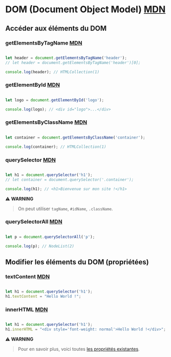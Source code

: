 # DOM (Document Object Model) [MDN](https://developer.mozilla.org/fr/docs/Web/API/Document_Object_Model)

## Accéder aux éléments du DOM

### getElementsByTagName [MDN](https://developer.mozilla.org/fr/docs/Web/API/Element/getElementsByTagName)

```js

let header = document.getElementsByTagName('header');
// let header = document.getElementsByTagName('header')[0];

console.log(header); // HTMLCollection(1)

```

### getElementById [MDN](https://developer.mozilla.org/fr/docs/Web/API/Document/getElementById)

```js

let logo = document.getElementById('logo');

console.log(logo); // <div id="logo">...</div>

```

### getElementsByClassName [MDN](https://developer.mozilla.org/fr/docs/Web/API/Document/getElementsByClassName)

```js

let container = document.getElementsByClassName('container');

console.log(container); // HTMLCollection(1)

```

### querySelector [MDN](https://developer.mozilla.org/fr/docs/Web/API/Document/querySelector)

```js

let h1 = document.querySelector('h1');
// let container = document.querySelector('.container');

console.log(h1); // <h1>Bienvenue sur mon site !</h1>

```

⚠️ **WARNING**
> On peut utiliser `tagName`, `#idName`, `.className`.


### querySelectorAll [MDN](https://developer.mozilla.org/fr/docs/Web/API/Document/querySelectorAll)

```js

let p = document.querySelectorAll('p');

console.log(p); // NodeList(2)

```

## Modifier les éléments du DOM (propriétées)

### textContent [MDN](https://developer.mozilla.org/fr/docs/Web/API/Node/textContent)

```js

let h1 = document.querySelector('h1');
h1.textContent = "Hello World !";

```

### innerHTML [MDN](https://developer.mozilla.org/fr/docs/Web/API/Element/innerHTML)

```js

let h1 = document.querySelector('h1');
h1.innerHTML = "<div style='font-weight: normal'>Hello World !</div>";

```

⚠️ **WARNING**
> Pour en savoir plus, voici toutes [les propriétés existantes](https://developer.mozilla.org/fr/docs/Web/API/Element).
